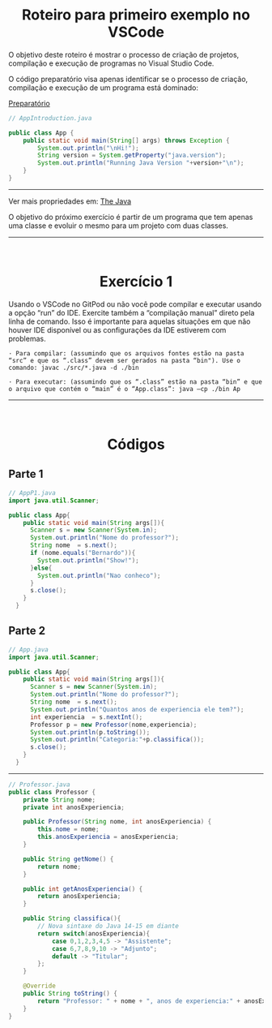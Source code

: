 <center> <h1>Roteiro para primeiro exemplo no VSCode</h1> </center>

O objetivo deste roteiro é mostrar o processo de criação de projetos, compilação e execução de programas no Visual Studio Code.

O código preparatório visa apenas identificar se o processo de criação, compilação e execução de um programa está dominado:

[Preparatório](https://gist.github.com/bcopstein/779c87c93026bbc59d9b89eec6ca928c)

```java
// AppIntroduction.java

public class App {
    public static void main(String[] args) throws Exception {
        System.out.println("\nHi!");
        String version = System.getProperty("java.version");
        System.out.println("Running Java Version "+version+"\n");
    }
}

```

---

Ver mais propriedades em: [The Java](https://docs.oracle.com/javase/tutorial/essential/environment/sysprop.html)

<p>O objetivo do próximo exercício é partir de um programa que tem apenas uma classe e evoluir o mesmo para um projeto com duas classes.<p>

---

<center> <br> <h1>Exercício 1</h1></center>

Usando o VSCode no GitPod ou não você pode compilar e executar usando a opção “run” do IDE. Exercite também a “compilação manual” direto pela linha de comando. Isso é importante para aquelas situações em que não houver IDE disponível ou as configurações da IDE estiverem com problemas.

    · Para compilar: (assumindo que os arquivos fontes estão na pasta “src” e que os “.class” devem ser gerados na pasta “bin"). Use o comando: javac ./src/*.java -d ./bin

    · Para executar: (assumindo que os “.class” estão na pasta “bin” e que o arquivo que contém o “main” é o “App.class”: java –cp ./bin Ap

---

<center><br><h1> Códigos</h1></center>

<h2> Parte 1</h2>

```java
// AppP1.java
import java.util.Scanner;

public class App{
    public static void main(String args[]){ 
      Scanner s = new Scanner(System.in);
      System.out.println("Nome do professor?");
      String nome  = s.next();
      if (nome.equals("Bernardo")){ 
        System.out.println("Show!");
      }else{
        System.out.println("Nao conheco");
      }
      s.close();
    }
  }
```

<h2>Parte 2</h2>

```java
// App.java
import java.util.Scanner;

public class App{
    public static void main(String args[]){ 
      Scanner s = new Scanner(System.in);
      System.out.println("Nome do professor?");
      String nome  = s.next();
      System.out.println("Quantos anos de experiencia ele tem?");
      int experiencia  = s.nextInt();
      Professor p = new Professor(nome,experiencia);
      System.out.println(p.toString());
      System.out.println("Categoria:"+p.classifica());
      s.close();
    }
  }
```

---

```java
// Professor.java
public class Professor {
    private String nome;
    private int anosExperiencia;

    public Professor(String nome, int anosExperiencia) {
        this.nome = nome;
        this.anosExperiencia = anosExperiencia;
    }

    public String getNome() {
        return nome;
    }

    public int getAnosExperiencia() {
        return anosExperiencia;
    }

    public String classifica(){
        // Nova sintaxe do Java 14-15 em diante
        return switch(anosExperiencia){
            case 0,1,2,3,4,5 -> "Assistente";
            case 6,7,8,9,10 -> "Adjunto";
            default -> "Titular";
        };
    }

    @Override
    public String toString() {
        return "Professor: " + nome + ", anos de experiencia:" + anosExperiencia;
    }
}

```
